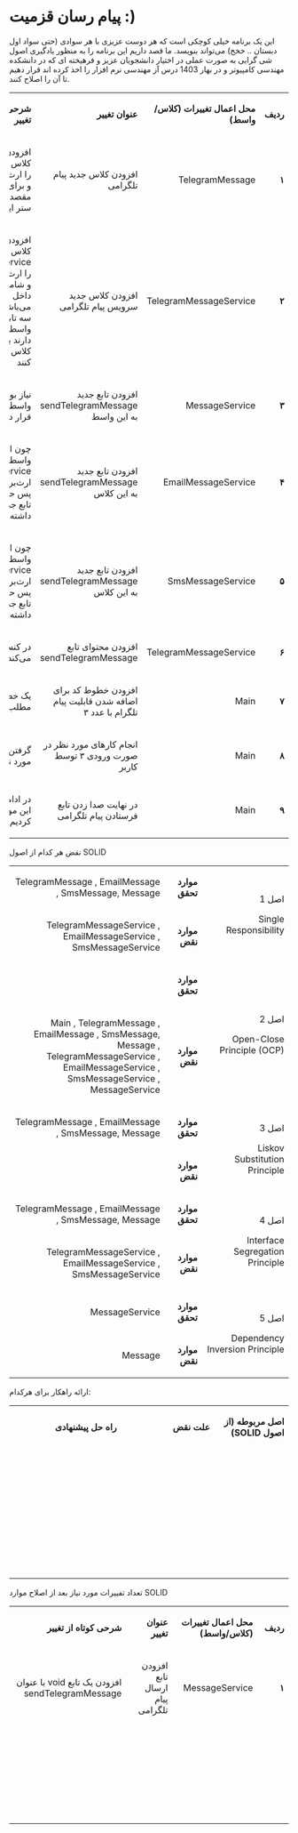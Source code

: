 # پیام رسان قزمیت :)
این یک برنامه خیلی کوچکی است که هر دوست عزیزی با هر سوادی (حتی سواد اول دبستان .. خخخ) می‌تواند بنویسد. ما قصد داریم این برنامه را به منظور یادگیری اصول شی گرایی به صورت عملی در اختیار دانشجویان عزیز و فرهیخته ای که در دانشکده مهندسی کامپیوتر و در بهار 1403 درس آز مهندسی نرم افزار را اخذ کرده اند قرار دهیم تا آن را اصلاح کنند.


<table dir='rtl'>
<tbody>
<tr>
<td width="64">
<p><strong>ردیف</strong></p>
</td>
<td width="198">
<p><strong>محل اعمال تغییرات (کلاس/واسط)</strong></p>
</td>
<td width="141">
<p><strong>عنوان تغییر</strong></p>
</td>
<td width="292">
<p><strong>شرحی کوتاه از تغییر</strong></p>
</td>
</tr>

<tr>
<td width="64">
<p><strong>۱</strong></p>
</td>
<td width="198">
<p>TelegramMessage</p>
</td>
<td width="141">
<p>افزودن کلاس جدید پیام تلگرامی </p>
</td>
<td width="292">
<p>افزودن کلاسی که کلاس Message را ارث‌بری می‌کند و برای آیدی مبدا و مقصد توابع گتر و ستر ایجاد شد</p>
</td>
</tr>

<tr>
<td width="64">
<p><strong>۲</strong></p>
</td>
<td width="198">
<p>TelegramMessageService</p>
</td>
<td width="141">
<p>افزودن کلاس جدید سرویس پیام تلگرامی </p>
</td>
<td width="292">
<p>افزودن کلاسی که کلاس MessageService را ارث‌بری می‌کند و شامل تمام توابع داخل این تابع می‌باشد. همینطور سه تابعی که در واسط پدر قرار دارند باید در این کلاس حضور پیدا کنند</p>
</td>
</tr>

<tr>
<td width="64">
<p><strong>۳</strong></p>
</td>
<td width="198">
<p>MessageService</p>
</td>
<td width="141">
<p>افزودن تابع جدید sendTelegramMessage به این واسط </p>
</td>
<td width="292">
<p>نیاز بود در این واسط این تابع را قرار دهیم</p>
</td>
</tr>

<tr>
<td width="64">
<p><strong>۴</strong></p>
</td>
<td width="198">
<p>EmailMessageService</p>
</td>
<td width="141">
<p>افزودن تابع جدید sendTelegramMessage به این کلاس </p>
</td>
<td width="292">
<p>چون این کلاس از واسط MessageService ارث‌بری می‌کرد پس حتما باید این تابع جدید را در خود داشته باشد </p>
</td>
</tr>

<tr>
<td width="64">
<p><strong>۵</strong></p>
</td>
<td width="198">
<p>SmsMessageService</p>
</td>
<td width="141">
<p>  افزودن تابع جدید sendTelegramMessage به این کلاس</p>
</td>
<td width="292">
<p> چون این کلاس از واسط MessageService ارث‌بری می‌کرد پس حتما باید این تابع جدید را در خود داشته باشد</p>
</td>
</tr>

<tr>
<td width="64">
<p><strong>۶</strong></p>
</td>
<td width="198">
<p>TelegramMessageService</p>
</td>
<td width="141">
<p>  افزودن محتوای تابع sendTelegramMessage</p>
</td>
<td width="292">
<p> در کنسول چاپ می‌کند</p>
</td>
</tr>

<tr>
<td width="64">
<p><strong>۷</strong></p>
</td>
<td width="198">
<p>Main</p>
</td>
<td width="141">
<p>افزودن خطوط کد برای اضافه شدن قابلیت پیام تلگرام با عدد ۳</p>
</td>
<td width="292">
<p> یک خط چاپ مطلب مورد نظر</p>
</td>
</tr>

<tr>
<td width="64">
<p><strong>۸</strong></p>
</td>
<td width="198">
<p>Main</p>
</td>
<td width="141">
<p>انجام کار‌های مورد نظر در صورت ورودی ۳ توسط کاربر</p>
</td>
<td width="292">
<p>گرفتن وروردی‌های مورد نیاز دیگر</p>
</td>
</tr>

<tr>
<td width="64">
<p><strong>۹</strong></p>
</td>
<td width="198">
<p>Main</p>
</td>
<td width="141">
<p>در نهایت صدا زدن تابع فرستادن پیام تلگرامی</p>
</td>
<td width="292">
<p>در ادامه‌ی شرط‌ها این مورد را اضافه کردیم</p>
</td>
</tr>

</tbody>
</table>


نقض هر کدام از اصول SOLID

<table dir='rtl'>
<tbody>
<tr>
<td rowspan="2" width="240">
<p>اصل 1</p>
<p>Single Responsibility</p>
</td>
<td width="95">
<p><strong>موارد تحقق</strong></p>
</td>
<td width="454">
<p>TelegramMessage , EmailMessage , SmsMessage, Message</p>
</td>
</tr>
<tr>
<td>
<p><strong>موارد نقض</strong></p>
</td>
<td>
<p>TelegramMessageService , EmailMessageService , SmsMessageService</p>
</td>
</tr>
<tr>
<td rowspan="2">
<p>اصل 2</p>
<p>Open-Close Principle (OCP)</p>
</td>
<td>
<p><strong>موارد تحقق</strong></p>
</td>
<td>
<p>&nbsp;</p>
</td>
</tr>
<tr>
<td>
<p><strong>موارد نقض</strong></p>
</td>
<td>
<p>Main , TelegramMessage , EmailMessage , SmsMessage, Message , TelegramMessageService , EmailMessageService , SmsMessageService , MessageService</p>
</td>
</tr>
<tr>
<td rowspan="2">
<p>اصل 3</p>
<p>Liskov Substitution Principle</p>
</td>
<td>
<p><strong>موارد تحقق</strong></p>
</td>
<td>
<p>TelegramMessage , EmailMessage , SmsMessage, Message</p>
</td>
</tr>
<tr>
<td>
<p><strong>موارد نقض</strong></p>
</td>
<td>
<p>&nbsp;</p>
</td>
</tr>
<tr>
<td rowspan="2">
<p>اصل 4</p>
<p>Interface Segregation Principle</p>
</td>
<td>
<p><strong>موارد تحقق</strong></p>
</td>
<td>
<p>TelegramMessage , EmailMessage , SmsMessage, Message</p>
</td>
</tr>
<tr>
<td>
<p><strong>موارد نقض</strong></p>
</td>
<td>
<p>TelegramMessageService , EmailMessageService , SmsMessageService</p>
</td>
</tr>
<tr>
<td rowspan="2">
<p>اصل 5</p>
<p>Dependency Inversion Principle</p>
</td>
<td>
<p><strong>موارد تحقق</strong></p>
</td>
<td>
<p>MessageService</p>
</td>
</tr>
<tr>
<td>
<p><strong>موارد نقض</strong></p>
</td>
<td>
<p>Message</p>
</td>
</tr>
</tbody>
</table>

ارائه راهکار برای هرکدام:

<table dir='rtl'>
<tbody>
<tr>
<td width="168">
<p><strong>اصل مربوطه (از اصول </strong><strong>SOLID</strong><strong>)</strong></p>
</td>
<td width="246">
<p><strong>علت نقض</strong></p>
</td>
<td width="284">
<p><strong>راه حل پیشنهادی</strong></p>
</td>
</tr>
<tr>
<td width="168">
<p>&nbsp;</p>
</td>
<td width="246">
<p>&nbsp;</p>
</td>
<td width="284">
<p>&nbsp;</p>
</td>
</tr>
<tr>
<td width="168">
<p>&nbsp;</p>
</td>
<td width="246">
<p>&nbsp;</p>
</td>
<td width="284">
<p>&nbsp;</p>
</td>
</tr>
<tr>
<td width="168">
<p>&nbsp;</p>
</td>
<td width="246">
<p>&nbsp;</p>
</td>
<td width="284">
<p>&nbsp;</p>
</td>
</tr>
<tr>
<td width="168">
<p>&nbsp;</p>
</td>
<td width="246">
<p>&nbsp;</p>
</td>
<td width="284">
<p>&nbsp;</p>
</td>
</tr>
</tbody>
</table>

تعداد تفییرات مورد نیاز بعد از اصلاح موارد SOLID

<table dir='rtl'>
<tbody>
<tr>
<td width="64">
<p><strong>ردیف</strong></p>
</td>
<td width="198">
<p><strong>محل اعمال تغییرات (کلاس/واسط)</strong></p>
</td>
<td width="141">
<p><strong>عنوان تغییر</strong></p>
</td>
<td width="292">
<p><strong>شرحی کوتاه از تغییر</strong></p>
</td>
</tr>
<tr>
<td width="64">
<p><strong>۱</strong></p>
</td>
<td width="198">
<p>MessageService</p>
</td>
<td width="141">
<p>افزودن تابع ارسال پیام تلگرامی</p>
</td>
<td width="292">
<p>افزودن یک تابع void با عنوان sendTelegramMessage</p>
</td>
</tr>

<tr>
<td width="64">
<p><strong>&nbsp;</strong></p>
</td>
<td width="198">
<p>&nbsp;</p>
</td>
<td width="141">
<p>&nbsp;</p>
</td>
<td width="292">
<p>&nbsp;</p>
</td>
</tr>
<tr>
<td width="64">
<p><strong>&nbsp;</strong></p>
</td>
<td width="198">
<p>&nbsp;</p>
</td>
<td width="141">
<p>&nbsp;</p>
</td>
<td width="292">
<p>&nbsp;</p>
</td>
</tr>
<tr>
<td width="64">
<p><strong>&nbsp;</strong></p>
</td>
<td width="198">
<p>&nbsp;</p>
</td>
<td width="141">
<p>&nbsp;</p>
</td>
<td width="292">
<p>&nbsp;</p>
</td>
</tr>
</tbody>
</table>
